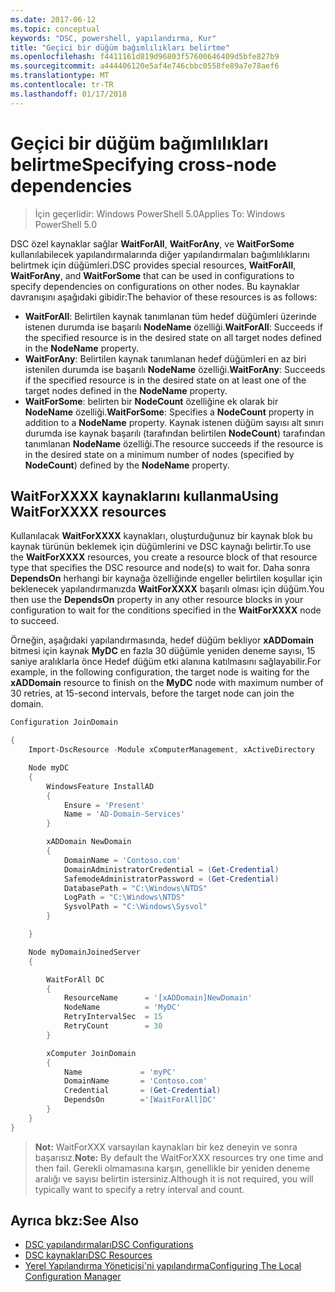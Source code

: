 ```yaml
---
ms.date: 2017-06-12
ms.topic: conceptual
keywords: "DSC, powershell, yapılandırma, Kur"
title: "Geçici bir düğüm bağımlılıkları belirtme"
ms.openlocfilehash: f4411161d819d96803f57600646409d5bfe827b9
ms.sourcegitcommit: a444406120e5af4e746cbbc0558fe89a7e78aef6
ms.translationtype: MT
ms.contentlocale: tr-TR
ms.lasthandoff: 01/17/2018
---
```

# <a name="specifying-cross-node-dependencies"></a><span data-ttu-id="32a9a-103">Geçici bir düğüm bağımlılıkları belirtme</span><span class="sxs-lookup"><span data-stu-id="32a9a-103">Specifying cross-node dependencies</span></span>

> <span data-ttu-id="32a9a-104">İçin geçerlidir: Windows PowerShell 5.0</span><span class="sxs-lookup"><span data-stu-id="32a9a-104">Applies To: Windows PowerShell 5.0</span></span>

<span data-ttu-id="32a9a-105">DSC özel kaynaklar sağlar **WaitForAll**, **WaitForAny**, ve **WaitForSome** kullanılabilecek yapılandırmalarında diğer yapılandırmaları bağımlılıklarını belirtmek için düğümleri.</span><span class="sxs-lookup"><span data-stu-id="32a9a-105">DSC provides special resources, **WaitForAll**, **WaitForAny**, and **WaitForSome** that can be used in configurations to specify dependencies on configurations on other nodes.</span></span> <span data-ttu-id="32a9a-106">Bu kaynaklar davranışını aşağıdaki gibidir:</span><span class="sxs-lookup"><span data-stu-id="32a9a-106">The behavior of these resources is as follows:</span></span>

* <span data-ttu-id="32a9a-107">**WaitForAll**: Belirtilen kaynak tanımlanan tüm hedef düğümleri üzerinde istenen durumda ise başarılı **NodeName** özelliği.</span><span class="sxs-lookup"><span data-stu-id="32a9a-107">**WaitForAll**: Succeeds if the specified resource is in the desired state on all target nodes defined in the **NodeName** property.</span></span>
* <span data-ttu-id="32a9a-108">**WaitForAny**: Belirtilen kaynak tanımlanan hedef düğümleri en az biri istenilen durumda ise başarılı **NodeName** özelliği.</span><span class="sxs-lookup"><span data-stu-id="32a9a-108">**WaitForAny**: Succeeds if the specified resource is in the desired state on at least one of the target nodes defined in the **NodeName** property.</span></span>
* <span data-ttu-id="32a9a-109">**WaitForSome**: belirten bir **NodeCount** özelliğine ek olarak bir **NodeName** özelliği.</span><span class="sxs-lookup"><span data-stu-id="32a9a-109">**WaitForSome**: Specifies a **NodeCount** property in addition to a **NodeName** property.</span></span> <span data-ttu-id="32a9a-110">Kaynak istenen düğüm sayısı alt sınırı durumda ise kaynak başarılı (tarafından belirtilen **NodeCount**) tarafından tanımlanan **NodeName** özelliği.</span><span class="sxs-lookup"><span data-stu-id="32a9a-110">The resource succeeds if the resource is in the desired state on a minimum number of nodes (specified by **NodeCount**) defined by the **NodeName** property.</span></span> 

## <a name="using-waitforxxxx-resources"></a><span data-ttu-id="32a9a-111">WaitForXXXX kaynaklarını kullanma</span><span class="sxs-lookup"><span data-stu-id="32a9a-111">Using WaitForXXXX resources</span></span>

<span data-ttu-id="32a9a-112">Kullanılacak **WaitForXXXX** kaynakları, oluşturduğunuz bir kaynak blok bu kaynak türünün beklemek için düğümlerini ve DSC kaynağı belirtir.</span><span class="sxs-lookup"><span data-stu-id="32a9a-112">To use the **WaitForXXXX** resources, you create a resource block of that resource type that specifies the DSC resource and node(s) to wait for.</span></span> <span data-ttu-id="32a9a-113">Daha sonra **DependsOn** herhangi bir kaynağa özelliğinde engeller belirtilen koşullar için beklenecek yapılandırmanızda **WaitForXXXX** başarılı olması için düğüm.</span><span class="sxs-lookup"><span data-stu-id="32a9a-113">You then use the **DependsOn** property in any other resource blocks in your configuration to wait for the conditions specified in the **WaitForXXXX** node to succeed.</span></span>

<span data-ttu-id="32a9a-114">Örneğin, aşağıdaki yapılandırmasında, hedef düğüm bekliyor **xADDomain** bitmesi için kaynak **MyDC** en fazla 30 düğümle yeniden deneme sayısı, 15 saniye aralıklarla önce Hedef düğüm etki alanına katılmasını sağlayabilir.</span><span class="sxs-lookup"><span data-stu-id="32a9a-114">For example, in the following configuration, the target node is waiting for the **xADDomain** resource to finish on the **MyDC** node with maximum number of 30 retries, at 15-second intervals, before the target node can join the domain.</span></span>

```powershell
Configuration JoinDomain

{
    Import-DscResource -Module xComputerManagement, xActiveDirectory

    Node myDC
    {
        WindowsFeature InstallAD
        {
            Ensure = 'Present' 
            Name = 'AD-Domain-Services' 
        }

        xADDomain NewDomain 
        { 
            DomainName = 'Contoso.com'            
            DomainAdministratorCredential = (Get-Credential)
            SafemodeAdministratorPassword = (Get-Credential)
            DatabasePath = "C:\Windows\NTDS"
            LogPath = "C:\Windows\NTDS"
            SysvolPath = "C:\Windows\Sysvol"
        }

    }

    Node myDomainJoinedServer
    {

        WaitForAll DC
        {
            ResourceName      = '[xADDomain]NewDomain'
            NodeName          = 'MyDC'
            RetryIntervalSec  = 15
            RetryCount        = 30
        }

        xComputer JoinDomain
        {
            Name             = 'myPC'
            DomainName       = 'Contoso.com'
            Credential       = (Get-Credential)
            DependsOn        ='[WaitForAll]DC'
        }
    }
}
```

><span data-ttu-id="32a9a-115">**Not:** WaitForXXX varsayılan kaynakları bir kez deneyin ve sonra başarısız.</span><span class="sxs-lookup"><span data-stu-id="32a9a-115">**Note:** By default the WaitForXXX resources try one time and then fail.</span></span> <span data-ttu-id="32a9a-116">Gerekli olmamasına karşın, genellikle bir yeniden deneme aralığı ve sayısı belirtin istersiniz.</span><span class="sxs-lookup"><span data-stu-id="32a9a-116">Although it is not required, you will typically want to specify a retry interval and count.</span></span>

## <a name="see-also"></a><span data-ttu-id="32a9a-117">Ayrıca bkz:</span><span class="sxs-lookup"><span data-stu-id="32a9a-117">See Also</span></span>
* [<span data-ttu-id="32a9a-118">DSC yapılandırmaları</span><span class="sxs-lookup"><span data-stu-id="32a9a-118">DSC Configurations</span></span>](configurations.md)
* [<span data-ttu-id="32a9a-119">DSC kaynakları</span><span class="sxs-lookup"><span data-stu-id="32a9a-119">DSC Resources</span></span>](resources.md)
* [<span data-ttu-id="32a9a-120">Yerel Yapılandırma Yöneticisi'ni yapılandırma</span><span class="sxs-lookup"><span data-stu-id="32a9a-120">Configuring The Local Configuration Manager</span></span>](metaConfig.md)

